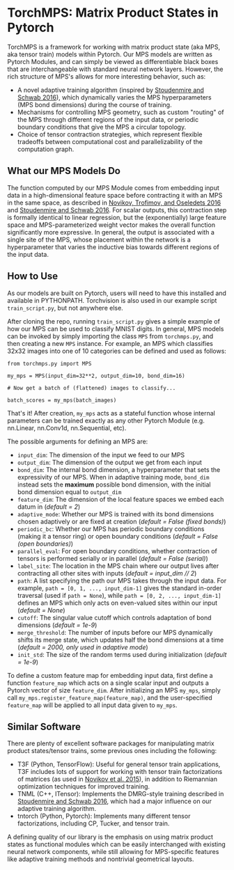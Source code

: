 # TorchMPS: Matrix Product States in Pytorch

TorchMPS is a framework for working with matrix product state (aka MPS,
aka tensor train) models within Pytorch. Our MPS models are written
as Pytorch Modules, and can simply be viewed as differentiable black
boxes that are interchangeable with standard neural network layers. However,
the rich structure of MPS's allows for more interesting behavior, such as:

 * A novel adaptive training algorithm (inspired by [Stoudenmire and Schwab 2016][S&S]),
   which dynamically varies the MPS hyperparameters (MPS bond dimensions) during
   the course of training.
 * Mechanisms for controlling MPS geometry, such as custom "routing" of the MPS
   through different regions of the input data, or periodic boundary conditions
   that give the MPS a circular topology.
 * Choice of tensor contraction strategies, which represent flexible tradeoffs
   between computational cost and parallelizability of the computation graph.

## What our MPS Models Do

The function computed by our MPS Module comes from embedding
input data in a high-dimensional feature space before contracting it with an
MPS in the same space, as described in [Novikov, Trofimov, and Oseledets 2016][NTO]
and [Stoudenmire and Schwab 2016][S&S]. For scalar outputs, this contraction step is
formally identical to linear regression, but the (exponentially) large feature space and
MPS-parameterized weight vector makes the overall function significantly more
expressive. In general, the output is associated with a single site of the MPS,
whose placement within the network is a hyperparameter that varies the inductive
bias towards different regions of the input data.

## How to Use

As our models are built on Pytorch, users will need to have this installed and
available in PYTHONPATH. Torchvision is also used in our example script
`train_script.py`, but not anywhere else.

After cloning the repo, running `train_script.py` gives a simple example of how
our MPS can be used to classify MNIST digits.
In general, MPS models can be invoked by simply importing
the class `MPS` from `torchmps.py`, and then creating a new `MPS` instance. For
example, an MPS which classifies 32x32 images into one of 10 categories can be
defined and used as follows:
```
from torchmps.py import MPS

my_mps = MPS(input_dim=32**2, output_dim=10, bond_dim=16)

# Now get a batch of (flattened) images to classify...

batch_scores = my_mps(batch_images)
```
That's it! After creation, `my_mps` acts as a stateful function whose internal
parameters can be trained exactly as any other Pytorch Module (e.g. nn.Linear,
nn.Conv1d, nn.Sequential, etc).

The possible arguments for defining an MPS are:

 * `input_dim`: The dimension of the input we feed to our MPS
 * `output_dim`: The dimension of the output we get from each input
 * `bond_dim`: The internal bond dimension, a hyperparameter that sets the
   expressivity of our MPS. When in adaptive training mode, `bond_dim`
   instead sets the **maximum** possible bond dimension, with the initial
   bond dimension equal to `output_dim`
 * `feature_dim`: The dimension of the local feature spaces we embed each datum
   in (_default = 2_)
 * `adaptive_mode`: Whether our MPS is trained with its bond dimensions chosen
   adaptively or are fixed at creation (_default = False (fixed bonds)_)
 * `periodic_bc`: Whether our MPS has periodic boundary conditions (making it
   a tensor ring) or open boundary conditions (_default = False (open boundaries)_)
 * `parallel_eval`: For open boundary conditions, whether contraction of tensors
   is performed serially or in parallel (_default = False (serial)_)
 * `label_site`: The location in the MPS chain where our output lives after
   contracting all other sites with inputs (_default = input_dim // 2_)
 * `path`: A list specifying the path our MPS takes through the input data. For
   example, `path = [0, 1, ..., input_dim-1]` gives the standard in-order
   traversal (used if `path = None`), while `path = [0, 2, ..., input_dim-1]`
   defines an MPS which only acts on even-valued sites within our input
   (_default = None_)
 * `cutoff`: The singular value cutoff which controls adaptation of bond
   dimensions (_default = 1e-9_)
 * `merge_threshold`: The number of inputs before our MPS dynamically shifts
   its merge state, which updates half the bond dimensions at a time
   (_default = 2000, only used in adaptive mode_)
 * `init_std`: The size of the random terms used during initialization
   (_default = 1e-9_)

To define a custom feature map for embedding input data, first define a
function `feature_map` which acts on a single scalar input and outputs a Pytorch
vector of size `feature_dim`. After initializing an MPS `my_mps`, simply call
`my_mps.register_feature_map(feature_map)`, and the user-specified `feature_map`
will be applied to all input data given to `my_mps`.

## Similar Software

There are plenty of excellent software packages for manipulating matrix product
states/tensor trains, some previous ones including the following:

 * T3F (Python, TensorFlow): Useful for general tensor train applications,
   T3F includes lots of support for working with tensor train
  factorizations of matrices (as used in [Novikov et al. 2015][Nov]), in
  addition to Riemannian optimization techniques for improved training.
  * TNML (C++, ITensor): Implements the DMRG-style training described
  in [Stoudenmire and Schwab 2016][S&S], which had a major influence on our
  adaptive training algorithm.
  * tntorch (Python, Pytorch): Implements many different tensor factorizations,
  including CP, Tucker, and tensor train.

A defining quality of our library is the emphasis on using matrix product states
as functional modules which can be easily interchanged with existing neural network
components, while still allowing for MPS-specific features like adaptive
training methods and nontrivial geometrical layouts.

[S&S]: https://arxiv.org/abs/1605.05775
[NTO]: https://arxiv.org/abs/1605.03795
[Nov]: https://arxiv.org/abs/1509.06569

